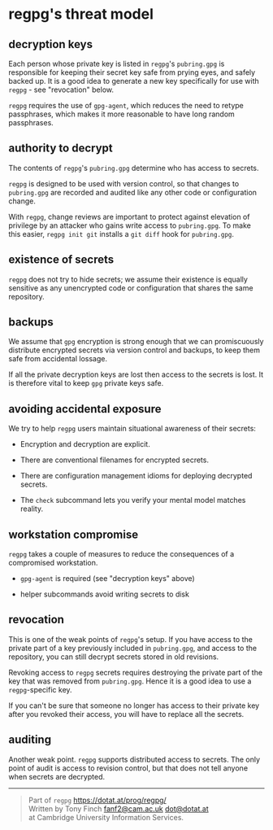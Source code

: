 regpg's threat model
====================


decryption keys
---------------

Each person whose private key is listed in `regpg`'s `pubring.gpg` is
responsible for keeping their secret key safe from prying eyes, and
safely backed up. It is a good idea to generate a new key specifically
for use with `regpg` - see "revocation" below.

`regpg` requires the use of `gpg-agent`, which reduces the need to
retype passphrases, which makes it more reasonable to have long random
passphrases.


authority to decrypt
--------------------

The contents of `regpg`'s `pubring.gpg` determine who has access to
secrets.

`regpg` is designed to be used with version control, so that changes
to `pubring.gpg` are recorded and audited like any other code or
configuration change.

With `regpg`, change reviews are important to protect against
elevation of privilege by an attacker who gains write access to
`pubring.gpg`. To make this easier, `regpg init git` installs a
`git diff` hook for `pubring.gpg`.


existence of secrets
--------------------

`regpg` does not try to hide secrets; we assume their existence is
equally sensitive as any unencrypted code or configuration that shares
the same repository.


backups
-------

We assume that `gpg` encryption is strong enough that we can
promiscuously distribute encrypted secrets via version control and
backups, to keep them safe from accidental lossage.

If all the private decryption keys are lost then access to the secrets
is lost. It is therefore vital to keep `gpg` private keys safe.


avoiding accidental exposure
----------------------------

We try to help `regpg` users maintain situational awareness of their
secrets:

* Encryption and decryption are explicit.

* There are conventional filenames for encrypted secrets.

* There are configuration management idioms for deploying decrypted
  secrets.

* The `check` subcommand lets you verify your mental model matches
  reality.


workstation compromise
----------------------

`regpg` takes a couple of measures to reduce the consequences of a
compromised workstation.

* `gpg-agent` is required (see "decryption keys" above)

* helper subcommands avoid writing secrets to disk


revocation
----------

This is one of the weak points of `regpg`'s setup. If you have access
to the private part of a key previously included in `pubring.gpg`, and
access to the repository, you can still decrypt secrets stored in old
revisions.

Revoking access to `regpg` secrets requires destroying the private
part of the key that was removed from `pubring.gpg`. Hence it is a
good idea to use a `regpg`-specific key.

If you can't be sure that someone no longer has access to their
private key after you revoked their access, you will have to replace
all the secrets.


auditing
--------

Another weak point. `regpg` supports distributed access to secrets.
The only point of audit is access to revision control, but that does
not tell anyone when secrets are decrypted.



---------------------------------------------------------------------------

> Part of `regpg` <https://dotat.at/prog/regpg/>  
> Written by Tony Finch <fanf2@cam.ac.uk> <dot@dotat.at>  
> at Cambridge University Information Services.  

<!--
    This file is free software: you can redistribute it and/or modify
    it under the terms of the GNU General Public License as published by
    the Free Software Foundation, either version 3 of the License, or
    (at your option) any later version.

    This file is distributed in the hope that it will be useful,
    but WITHOUT ANY WARRANTY; without even the implied warranty of
    MERCHANTABILITY or FITNESS FOR A PARTICULAR PURPOSE.  See the
    GNU General Public License for more details.

    You should have received a copy of the GNU General Public License
    along with regpg.  If not, see <http://www.gnu.org/licenses/>.
-->
